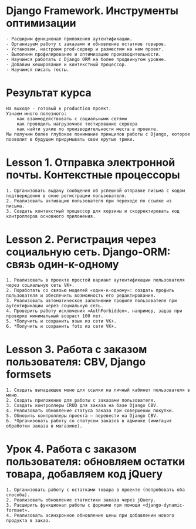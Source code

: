 # Django Framework. Инструменты оптимизации

    - Расширим функционал приложения аутентификации. 
    - Организуем работу с заказами и обновление остатков товаров. 
    - Установим, настроим prod-сервер и разместим на нем проект. 
    - Выполним профилирование и оптимизацию производительности.
    - Научимся работать с Django ORM на более продвинутом уровне. 
    - Добавим кеширование и контекстный процессор. 
    - Научимся писать тесты.

# Результат курса

    На выходе - готовый к production проект.
    Узнаем много полезного: 
        как взаимодействовать с социальными сетями
        как проводить нагрузочное тестирование сервера
        как найти узкие по производительности места в проекте.
    Мы получим более глубокое понимание принципов работы с Django, которое позволит в будущем придумывать свои крутые трюки.

# Lesson 1. Отправка электронной почты. Контекстные процессоры

    1. Организовать выдачу сообщения об успешной отправке письма с кодом подтверждения в окне регистрации пользователя.
    2. Реализовать активацию пользователя при переходе по ссылке из письма.
    3. Создать контекстный процессор для корзины и скорректировать код контроллеров основного приложения.

# Lesson 2. Регистрация через социальную сеть. Django-ORM: связь один-к-одному

    1. Реализовать в проекте простой вариант аутентификации пользователя через социальную сеть VK+.
    2. Поработать со связью моделей «один-к-одному»: создать профиль пользователя и обеспечить возможность его редактирования.
    3. Реализовать автоматическое заполнение профиля пользователя при аутентификации через социальную сеть.
    4. Проверить работу исключения «AuthForbidden», например, задав при проверке минимальный возраст 100 лет.
    5. *Получить и сохранить язык из сети VK+.
    6. *Получить и сохранить foto из сети VK+.

# Lesson 3. Работа с заказом пользователя: CBV, Django formsets
    1. Создать выпадающее меню для ссылки на личный кабинет пользователя в меню.
    2. Создать приложение для работы с заказами пользователя.
    3. Создать контроллеры CRUD для заказа на базе Django CBV.
    4. Реализовать обновление статуса заказа при совершении покупки.
    5. Обновить контроллеры проекта – перевести на Django CBV.
    6. *Организовать работу со статусом заказов в админке (имитация обработки заказа в магазине).

# Урок 4. Работа с заказом пользователя: обновляем остатки товара, добавляем код jQuery
    1. Организовать работу с остатками товара в проекте (попробовать оба способа).
    2. Реализовать обновление статистики заказа через jQuery.
    3. Расширить функционал работы с формами при помощи «django-dynamic-formset».
    4. Реализовать асинхронное обновление цены при добавлении нового продукта в заказ.
